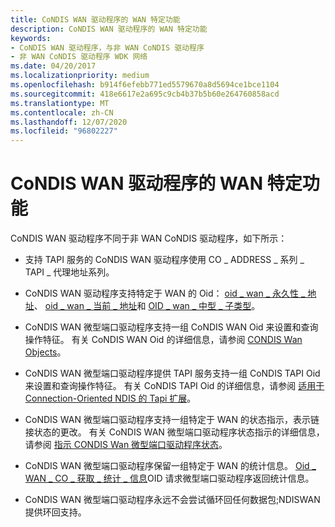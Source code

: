 ```yaml
---
title: CoNDIS WAN 驱动程序的 WAN 特定功能
description: CoNDIS WAN 驱动程序的 WAN 特定功能
keywords:
- CoNDIS WAN 驱动程序，与非 WAN CoNDIS 驱动程序
- 非 WAN CoNDIS 驱动程序 WDK 网络
ms.date: 04/20/2017
ms.localizationpriority: medium
ms.openlocfilehash: b914f6efebb771ed5579670a8d5694ce1bce1104
ms.sourcegitcommit: 418e6617e2a695c9cb4b37b5b60e264760858acd
ms.translationtype: MT
ms.contentlocale: zh-CN
ms.lasthandoff: 12/07/2020
ms.locfileid: "96802227"
---
```

# <a name="wan-specific-capabilities-of-condis-wan-drivers"></a>CoNDIS WAN 驱动程序的 WAN 特定功能





CoNDIS WAN 驱动程序不同于非 WAN CoNDIS 驱动程序，如下所示：

-   支持 TAPI 服务的 CoNDIS WAN 驱动程序使用 CO \_ ADDRESS \_ 系列 \_ TAPI \_ 代理地址系列。

-   CoNDIS WAN 驱动程序支持特定于 WAN 的 Oid： [oid \_ wan \_ 永久性 \_ 地址](/previous-versions/windows/hardware/network/ff561220(v=vs.85))、 [oid \_ wan \_ 当前 \_ 地址](/previous-versions/windows/hardware/network/ff561200(v=vs.85))和 [OID \_ wan \_ 中型 \_ 子类型](/previous-versions/windows/hardware/network/ff561216(v=vs.85))。

-   CoNDIS WAN 微型端口驱动程序支持一组 CoNDIS WAN Oid 来设置和查询操作特征。 有关 CoNDIS WAN Oid 的详细信息，请参阅 [CONDIS Wan Objects](/windows-hardware/drivers/ddi/ntddndis/index)。

-   CoNDIS WAN 微型端口驱动程序提供 TAPI 服务支持一组 CoNDIS TAPI Oid 来设置和查询操作特征。 有关 CoNDIS TAPI Oid 的详细信息，请参阅 [适用于 Connection-Oriented NDIS 的 Tapi 扩展](./tapi-extension-oids-for-connection-oriented-ndis.md)。

-   CoNDIS WAN 微型端口驱动程序支持一组特定于 WAN 的状态指示，表示链接状态的更改。 有关 CoNDIS WAN 微型端口驱动程序状态指示的详细信息，请参阅 [指示 CONDIS Wan 微型端口驱动程序状态](indicating-condis-wan-miniport-driver-status.md)。

-   CoNDIS WAN 微型端口驱动程序保留一组特定于 WAN 的统计信息。 [Oid \_ WAN \_ CO \_ 获取 \_ 统计 \_ 信息](./oid-wan-co-get-stats-info.md)OID 请求微型端口驱动程序返回统计信息。

-   CoNDIS WAN 微型端口驱动程序永远不会尝试循环回任何数据包;NDISWAN 提供环回支持。

 

